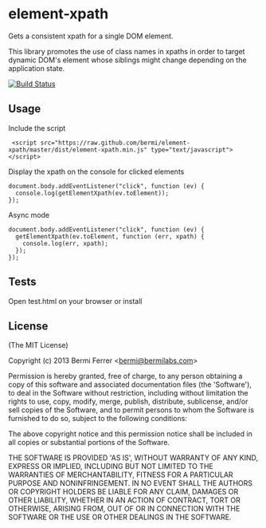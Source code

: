 # element-xpath

Gets a consistent xpath for a single DOM element.

This library promotes the use of class names in xpaths
in order to target dynamic DOM's element whose siblings might
change depending on the application state.

[![Build Status](https://secure.travis-ci.org/bermi/element-xpath.png?branch=master)](http://travis-ci.org/bermi/element-xpath)

## Usage

Include the script

     <script src="https://raw.github.com/bermi/element-xpath/master/dist/element-xpath.min.js" type="text/javascript"></script>

Display the xpath on the console for clicked elements

    document.body.addEventListener("click", function (ev) {
      console.log(getElementXpath(ev.toElement));
    });

Async mode

    document.body.addEventListener("click", function (ev) {
      getElementXpath(ev.toElement, function (err, xpath) {
        console.log(err, xpath);
      });
    });


## Tests

Open test.html on your browser or install

## License

(The MIT License)

Copyright (c) 2013 Bermi Ferrer &lt;bermi@bermilabs.com&gt;

Permission is hereby granted, free of charge, to any person obtaining
a copy of this software and associated documentation files (the
'Software'), to deal in the Software without restriction, including
without limitation the rights to use, copy, modify, merge, publish,
distribute, sublicense, and/or sell copies of the Software, and to
permit persons to whom the Software is furnished to do so, subject to
the following conditions:

The above copyright notice and this permission notice shall be
included in all copies or substantial portions of the Software.

THE SOFTWARE IS PROVIDED 'AS IS', WITHOUT WARRANTY OF ANY KIND,
EXPRESS OR IMPLIED, INCLUDING BUT NOT LIMITED TO THE WARRANTIES OF
MERCHANTABILITY, FITNESS FOR A PARTICULAR PURPOSE AND NONINFRINGEMENT.
IN NO EVENT SHALL THE AUTHORS OR COPYRIGHT HOLDERS BE LIABLE FOR ANY
CLAIM, DAMAGES OR OTHER LIABILITY, WHETHER IN AN ACTION OF CONTRACT,
TORT OR OTHERWISE, ARISING FROM, OUT OF OR IN CONNECTION WITH THE
SOFTWARE OR THE USE OR OTHER DEALINGS IN THE SOFTWARE.